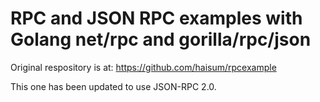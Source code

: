RPC and JSON RPC examples with Golang net/rpc and gorilla/rpc/json
===========================================

Original respository is at: https://github.com/haisum/rpcexample

This one has been updated to use JSON-RPC 2.0.